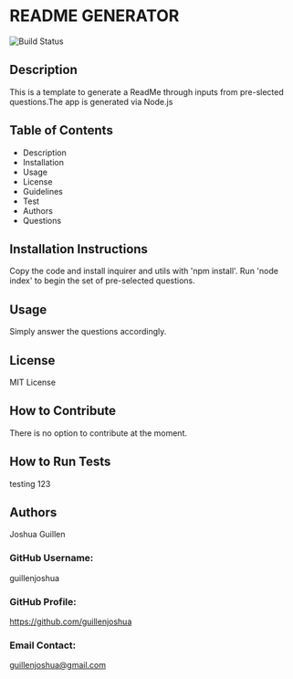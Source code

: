 # README GENERATOR

![Build Status](https://img.shields.io/travis/com/guillenjoshua/README-Generator.svg?branch=master)
## Description
This is a template to generate a ReadMe through inputs from pre-slected questions.The app is generated via Node.js
## Table of Contents
* Description
*  Installation
*  Usage
*  License
*  Guidelines
*  Test
*  Authors
*  Questions
## Installation Instructions
Copy the code and install inquirer and utils with 'npm install'. Run 'node index' to begin the set of pre-selected questions.
## Usage
Simply answer the questions accordingly.
## License
MIT License
## How to Contribute
There is no option to contribute at the moment.
## How to Run Tests
testing 123
## Authors
Joshua Guillen
### GitHub Username: 
guillenjoshua
### GitHub Profile: 
https://github.com/guillenjoshua
### Email Contact: 
guillenjoshua@gmail.com
